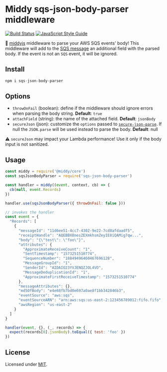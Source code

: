 # Middy sqs-json-body-parser middleware

[![Build Status](https://github.com/Eomm/sqs-json-body-parser/workflows/ci/badge.svg)](https://github.com/Eomm/sqs-json-body-parser/actions)
[![JavaScript Style Guide](https://img.shields.io/badge/code_style-standard-brightgreen.svg)](https://standardjs.com)


🛵 [middyjs](https://github.com/middyjs/middy) middleware to parse your AWS SQS events' body!
This middleware will add to the [SQS message](./test/queue-standard.json) an additional field with the parsed body.
If the event is not an `SQS` event, it will be ignored.

## Install

```js
npm i sqs-json-body-parser
```


## Options

- `throwOnFail` (boolean): define if the middleware should ignore errors when parsing the body string. **Default**: `true`
- `attachField` (string): the name of the attached field. **Default**: `jsonBody`
- `secureJson` (json): customize the `options` passed to [`secure-json-parse`](https://www.npmjs.com/package/secure-json-parse). If null the `JSON.parse` will be used instead to parse the body. **Default**: null

⚠ `secureJson` may impact your Lambda performance! Use it only if the body input is not sanitized.

## Usage

```js
const middy = require('@middy/core')
const sqsJsonBodyParser = require('sqs-json-body-parser')

const handler = middy((event, context, cb) => {
  cb(null, event.Records)
})

handler.use(sqsJsonBodyParser({ throwOnFail: false }))

// invokes the handler
const event = {
  "Records": [
    {
      "messageId": "11d6ee51-4cc7-4302-9e22-7cd8afdaadf5",
      "receiptHandle": "AQEBBX8nesZEXmkhsmZeyIE8iQAMig7qw...",
      "body": "{\"test\": \"foo\"}",
      "attributes": {
        "ApproximateReceiveCount": "1",
        "SentTimestamp": "1573251510774",
        "SequenceNumber": "18849496460467696128",
        "MessageGroupId": "1",
        "SenderId": "AIDAIO23YVJENQZJOL4VO",
        "MessageDeduplicationId": "1",
        "ApproximateFirstReceiveTimestamp": "1573251510774"
      },
      "messageAttributes": {},
      "md5OfBody": "e4e68fb7bd0e697a0ae8f1bb342846b3",
      "eventSource": "aws:sqs",
      "eventSourceARN": "arn:aws:sqs:us-east-2:123456789012:fifo.fifo",
      "awsRegion": "us-east-2"
    }
  ]
}

handler(event, {}, (_, records) => {
  expect(records[0].jsonBody).toEqual({ test: 'foo' })
})
```

## License

Licensed under [MIT](./LICENSE).
